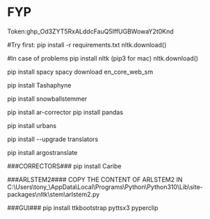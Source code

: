 # FYP

Token: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

#Try first:
pip install -r requirements.txt
nltk.download()

#In case of problems
pip install nltk (pip3 for mac)
nltk.download()


pip install spacy
spacy download en_core_web_sm


pip install Tashaphyne

pip install snowballstemmer

pip install ar-corrector
pip install pandas

pip install urbans

pip install --upgrade translators

pip install argostranslate


###CORRECTORS###
pip install Caribe


###ARLSTEM2####
COPY THE CONTENT OF ARLSTEM2 IN C:\Users\tony_\AppData\Local\Programs\Python\Python310\Lib\site-packages\nltk\stem\arlstem2.py

###GUI###
pip install ttkbootstrap pyttsx3 pyperclip


